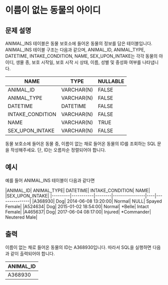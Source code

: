 # 이름이 없는 동물의 아이디

## 문제 설명

ANIMAL_INS 테이블은 동물 보호소에 들어온 동물의 정보를 담은 테이블입니다. 
ANIMAL_INS 테이블 구조는 다음과 같으며, 
ANIMAL_ID, ANIMAL_TYPE, DATETIME, INTAKE_CONDITION, NAME, SEX_UPON_INTAKE는 
각각 동물의 아이디, 생물 종, 보호 시작일, 보호 시작 시 상태, 이름, 성별 및 중성화 여부를 나타냅니다.

|NAME|TYPE|NULLABLE|
|-----------|----------|-------|
|ANIMAL_ID|VARCHAR(N)|FALSE|
|ANIMAL_TYPE|VARCHAR(N)|FALSE|
|DATETIME|DATETIME|FALSE|
|INTAKE_CONDITION|VARCHAR(N)|FALSE|
|NAME|VARCHAR(N)|TRUE|
|SEX_UPON_INTAKE|VARCHAR(N)|FALSE|

동물 보호소에 들어온 동물 중, 이름이 없는 채로 들어온 동물의 ID를 조회하는 SQL 문을 작성해주세요. 단, ID는 오름차순 정렬되어야 합니다.


## 예시

예를 들어 ANIMAL_INS 테이블이 다음과 같다면

|ANIMAL_ID|	ANIMAL_TYPE|	DATETIME|	INTAKE_CONDITION|	NAME|	|SEX_UPON_INTAKE|
|---------|-----------|--------|----------------|----|---------------|
|A368930|	Dog|	2014-06-08 13:20:00|	Normal|	NULL|	Spayed Female|
|A524634|	Dog|	2015-01-02 18:54:00|	Normal|	*Belle|	Intact Female|
|A465637|	Dog|	2017-06-04 08:17:00|	Injured|	*Commander|	Neutered Male|


## 출력

이름이 없는 채로 들어온 동물의 ID는 A368930입니다. 따라서 SQL을 실행하면 다음과 같이 출력되어야 합니다.

|ANIMAL_ID|
|---------|
|A368930|